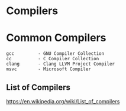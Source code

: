 # Compilers

# Common Compilers
```
gcc         - GNU Compiler Collection
cc          - C Compiler Collection
clang       - Clang LLVM Project Compiler
msvc        - Microsoft Compiler
```

## List of Compilers
https://en.wikipedia.org/wiki/List_of_compilers
